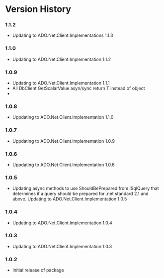 Version History
===============

### 1.1.2

* Updating to ADO.Net.Client.Implementations 1.1.3

### 1.1.0

* Updating to ADO.Net.Client.Implementation 1.1.2

### 1.0.9

* Updating to ADO.Net.Client.Implementation 1.1.1
* All DbClient GetScalarValue asyn/sync return T instead of object
* 
### 1.0.8

* Uppdating to ADO.Net.Client.Implementation 1.1.0

### 1.0.7

* Uppdating to ADO.Net.Client.Implementation 1.0.9

### 1.0.6

* Uppdating to ADO.Net.Client.Implementation 1.0.6

### 1.0.5

* Updating async methods to use ShouldBePrepared from ISqlQuery that determines if a query 
should be prepared for .net standard 2.1 and above.  Updating to ADO.Net.Client.Implementation 1.0.5

### 1.0.4

* Updating to ADO.Net.Client.Implementation 1.0.4

### 1.0.3

* Updating to ADO.Net.Client.Implementation 1.0.3

### 1.0.2

* Initial release of package
 